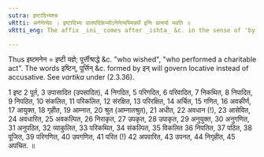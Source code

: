 ```yaml
---
sutra: इष्टादिभ्यश्च
vRtti: अनेनेत्येव । इष्टादिभ्यः प्रातपदिकेभ्योऽनेनेत्यस्मिन्नर्थे इनिः प्रत्ययो भवति ॥
vRtti_eng: The affix _ini_ comes after _ishta_ &c. in the sense of 'by him'.

---
```

Thus इष्टमनेन = इष्टी यज्ञे; पूर्त्तीश्राद्धे &c. "who wished", "who performed a charitable act". The words इष्टिन्, पूर्त्तिन् &c. formed by इन् will govern locative instead of accusative. See _vartika_ under (2.3.36).

1 इष्ट 2 पूर्त, 3 उपासादित (उपसादित), 4 निगदित, 5 परिगदित, 6 परिवादित, 7 निकथित, 8 निपादित, 9 निपठित, 10 संकलित, 11 परिकलित, 12 संरक्षित, 13 परिरक्षित, 14 अर्चित, 15 गणित, 16 अवकीर्ण, 17 आयुक्त, 18 गृहीत, 19 आम्नात, 20 श्रुत (आम्नातश्रुत), 21 अधीत, 22 अवधान (!), 23 आसेवित, 24 अवधारित, 25 अवकल्पित, 26 निराकृत, 27 उपकृत, 28 उपाकृत, 29 अनुयुक्त, 30 अनुगणित, 31 अनुपठित, 32 व्याकुलित, 33 परिकथित, 34 संकल्पित, 35 विकलित 36 निपतित, 37 पठित, 38 पूजित, 39 परिगणित, 40 उपगणित, 41 परित (!) 42 अपवारित, 43 उपनत, 44 निगृहीत, 45 अपचित. ॥